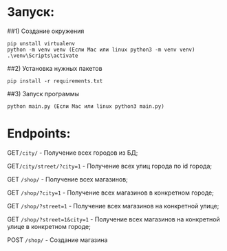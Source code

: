 # Запуск:
##1) Создание окружения
```
pip unstall virtualenv
python -m venv venv (Если Mac или linux python3 -m venv venv)
.\venv\Scripts\activate
```
##2) Установка нужных пакетов
```
pip install -r requirements.txt
```
##3) Запуск программы
```
python main.py (Если Mac или linux python3 main.py)
```

# Endpoints:

GET```/city/``` - Получение всех городов из БД;

GET````/city/street/?city=1```` - Получение всех улиц города по id города;

GET ```/shop/``` - Получение всех магазинов;

GET ```/shop/?city=1``` - Получение всех магазинов в конкретном городе;

GET ```/shop/?street=1``` - Получение всех магазинов на конкретной улице;

GET ```/shop/?street=1&city=1``` - Получение всех магазинов на конкретной улице в конкретном городе;

POST ```/shop/``` - Создание магазина
